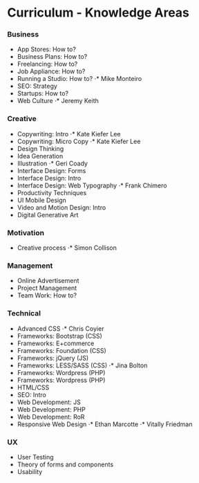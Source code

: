 Curriculum - Knowledge Areas
==============================

### Business
+ App Stores: How to?
+ Business Plans: How to?
+ Freelancing: How to?
+ Job Appliance: How to?
+ Running a Studio: How to?
⋅* Mike Monteiro
+ SEO: Strategy
+ Startups: How to?
+ Web Culture
⋅* Jeremy Keith

### Creative
+ Copywriting: Intro
⋅* Kate Kiefer Lee
+ Copywriting: Micro Copy
⋅* Kate Kiefer Lee
+ Design Thinking
+ Idea Generation
+ Illustration
⋅* Geri Coady
+ Interface Design: Forms
+ Interface Design: Intro
+ Interface Design: Web Typography
⋅* Frank Chimero
+ Productivity Techniques
+ UI Mobile Design
+ Video and Motion Design: Intro
+ Digital Generative Art

### Motivation
+ Creative process
⋅* Simon Collison

### Management
+ Online Advertisement
+ Project Management
+ Team Work: How to?

### Technical
+ Advanced CSS
⋅* Chris Coyier
+ Frameworks: Bootstrap (CSS)
+ Frameworks: E+commerce
+ Frameworks: Foundation (CSS)
+ Frameworks: jQuery (JS)
+ Frameworks: LESS/SASS (CSS)
⋅* Jina Bolton
+ Frameworks: Wordpress (PHP)
+ Frameworks: Wordpress (PHP)
+ HTML/CSS
+ SEO: Intro
+ Web Development: JS
+ Web Development: PHP
+ Web Development: RoR
+ Responsive Web Design
⋅* Ethan Marcotte
⋅* Vitally Friedman

### UX
+ User Testing
+ Theory of forms and components
+ Usability